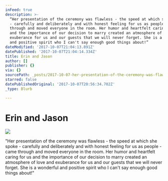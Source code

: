 ```yaml
---
inFeed: true
description: >-
  “Her presentation of the ceremony was flawless - the speed at which she spoke
  - carefully and deliberately and with honest feeling for us as people - came
  through and moved everyone in the room. Her humor and heartfelt caring for us
  and the importance of our decision to marry created an atmosphere of love and
  exuberance for us and our guests that we will never forget. She is a wonderful
  and positive spirit who I can't say enough good things about!”
dateModified: '2017-10-07T21:04:13.891Z'
datePublished: '2017-10-07T21:04:14.334Z'
title: Erin and Jason
author: []
publisher: {}
via: {}
sourcePath: _posts/2017-10-07-her-presentation-of-the-ceremony-was-flawless-the-speed-a.md
starred: false
datePublishedOriginal: '2017-10-07T20:56:34.702Z'
_type: Blurb

---
```

# Erin and Jason
![](https://the-grid-user-content.s3-us-west-2.amazonaws.com/3cd98c94-c4ce-48ad-bd41-3dcf41e23b50.jpg)

"Her presentation of the ceremony was flawless - the speed at which she spoke - carefully and deliberately and with honest feeling for us as people - came through and moved everyone in the room. Her humor and heartfelt caring for us and the importance of our decision to marry created an atmosphere of love and exuberance for us and our guests that we will never forget. She is a wonderful and positive spirit who I can't say enough good things about!"
